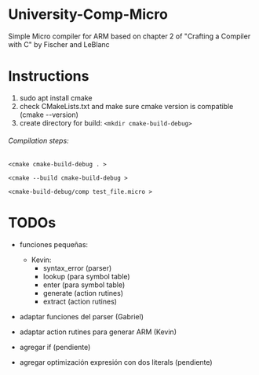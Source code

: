 # University-Comp-Micro
Simple Micro compiler for ARM based on chapter 2 of "Crafting a Compiler with C" by Fischer and LeBlanc

# Instructions
1. sudo apt install cmake
2. check CMakeLists.txt and make sure cmake version is compatible (cmake --version)
3. create directory for build: `<mkdir cmake-build-debug>`

###### Compilation steps:

`<cmake cmake-build-debug . >`

`<cmake --build cmake-build-debug >`

`<cmake-build-debug/comp test_file.micro >`




# TODOs
- funciones pequeñas:
	- Kevin:
		- syntax\_error (parser)
		- lookup (para symbol table)
		- enter (para symbol table)
		- generate (action rutines)
		- extract (action rutines)

- adaptar funciones del parser (Gabriel)
- adaptar action rutines para generar ARM (Kevin)
- agregar if (pendiente)
- agregar optimización expresión con dos literals (pendiente)
